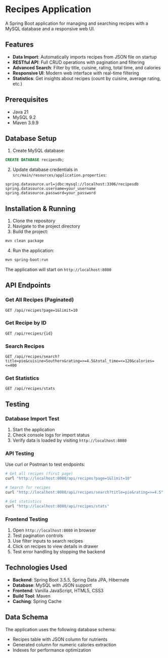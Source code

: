 # Recipes Application

A Spring Boot application for managing and searching recipes with a MySQL database and a responsive web UI.

## Features

- **Data Import**: Automatically imports recipes from JSON file on startup
- **RESTful API**: Full CRUD operations with pagination and filtering
- **Advanced Search**: Filter by title, cuisine, rating, total time, and calories
- **Responsive UI**: Modern web interface with real-time filtering
- **Statistics**: Get insights about recipes (count by cuisine, average rating, etc.)

## Prerequisites

- Java 21
- MySQL 9.2
- Maven 3.9.9

## Database Setup

1. Create MySQL database:
```sql
CREATE DATABASE recipesdb;
```

2. Update database credentials in `src/main/resources/application.properties`:
```properties
spring.datasource.url=jdbc:mysql://localhost:3306/recipesdb
spring.datasource.username=your_username
spring.datasource.password=your_password
```

## Installation & Running

1. Clone the repository
2. Navigate to the project directory
3. Build the project:
```bash
mvn clean package
```

4. Run the application:
```bash
mvn spring-boot:run
```

The application will start on `http://localhost:8080`

## API Endpoints

### Get All Recipes (Paginated)
```
GET /api/recipes?page=1&limit=10
```

### Get Recipe by ID
```
GET /api/recipes/{id}
```

### Search Recipes
```
GET /api/recipes/search?title=pie&cuisine=Southern&rating=>=4.5&total_time=<=120&calories=<=400
```

### Get Statistics
```
GET /api/recipes/stats
```

## Testing

### Database Import Test
1. Start the application
2. Check console logs for import status
3. Verify data is loaded by visiting `http://localhost:8080`

### API Testing
Use curl or Postman to test endpoints:

```bash
# Get all recipes (first page)
curl "http://localhost:8080/api/recipes?page=1&limit=10"

# Search for recipes
curl "http://localhost:8080/api/recipes/search?title=pie&rating=>=4.5"

# Get statistics
curl "http://localhost:8080/api/recipes/stats"
```

### Frontend Testing
1. Open `http://localhost:8080` in browser
2. Test pagination controls
3. Use filter inputs to search recipes
4. Click on recipes to view details in drawer
5. Test error handling by stopping the backend


## Technologies Used

- **Backend**: Spring Boot 3.5.5, Spring Data JPA, Hibernate
- **Database**: MySQL with JSON support
- **Frontend**: Vanilla JavaScript, HTML5, CSS3
- **Build Tool**: Maven
- **Caching**: Spring Cache

## Data Schema

The application uses the following database schema:
- Recipes table with JSON column for nutrients
- Generated column for numeric calories extraction
- Indexes for performance optimization


